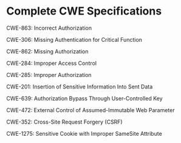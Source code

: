 

# Complete CWE Specifications

CWE-863: Incorrect Authorization

CWE-306: Missing Authentication for Critical Function

CWE-862: Missing Authorization

CWE-284: Improper Access Control

CWE-285: Improper Authorization

CWE-201: Insertion of Sensitive Information Into Sent Data

CWE-639: Authorization Bypass Through User-Controlled Key

CWE-472: External Control of Assumed-Immutable Web Parameter

CWE-352: Cross-Site Request Forgery (CSRF)

CWE-1275: Sensitive Cookie with Improper SameSite Attribute